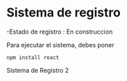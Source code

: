 <h1>Sistema de registro</h1>
-Estado de registro : En construccion

Para ejecutar el sistema, debes poner

```npm install react```

Sistema de Registro 2

